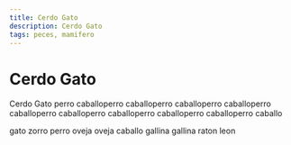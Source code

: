```yaml
---
title: Cerdo Gato
description: Cerdo Gato
tags: peces, mamifero
---
```


# Cerdo Gato

Cerdo Gato perro caballoperro caballoperro caballoperro caballoperro caballoperro caballoperro caballoperro caballoperro caballoperro caballo

gato zorro perro oveja oveja caballo gallina gallina raton leon